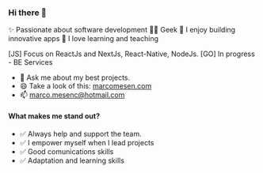 ### Hi there 👋

✨ Passionate about software development 👨‍💻 Geek
🚀 I enjoy building innovative apps
🌱 I love learning and teaching

[JS] Focus on ReactJs and NextJs, React-Native, NodeJs.
[GO] In progress - BE Services 
  
- 💬 Ask me about my best projects.
- 😄 Take a look of this: [marcomesen.com](https://marcomesen.com/)
- 📫 marco.mesenc@hotmail.com
  
#### What makes me stand out?

- ✅ Always help and support the team.
- ✅ I empower myself when I lead projects
- ✅ Good comunications skills
- ✅ Adaptation and learning skills


<!--
**mrcMesen/mrcMesen** is a ✨ _special_ ✨ repository because its `README.md` (this file) appears on your GitHub profile.

Here are some ideas to get you started:

- 🔭 I’m currently working on ...
- 🌱 I’m currently learning ...
- 👯 I’m looking to collaborate on ...
- 🤔 I’m looking for help with ...
- 💬 Ask me about ...
- 📫 How to reach me: ...
- 😄 Pronouns: ...
- ⚡ Fun fact: ...
-->
